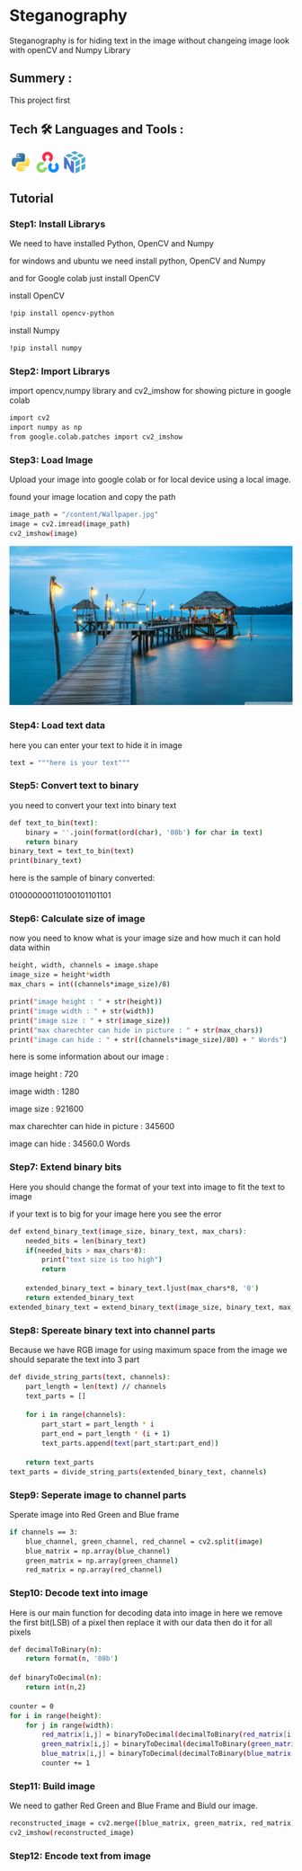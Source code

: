 # Steganography
Steganography is for hiding text in the image without changeing image look with openCV and Numpy Library

## Summery :
This project first 

## Tech :hammer_and_wrench: Languages and Tools :
<div>
  <img src="https://github.com/devicons/devicon/blob/master/icons/python/python-original.svg" title="Python" alt="Python" width="40" height="40"/>&nbsp;
  <img src="https://github.com/devicons/devicon/blob/master/icons/opencv/opencv-original.svg"  title="OpenCV" alt="OpenCV" width="40" height="40"/>&nbsp;
  <img src="https://github.com/devicons/devicon/blob/master/icons/numpy/numpy-original.svg"  title="Numpy" alt="Numpy" width="40" height="40"/>&nbsp;
</div>

## Tutorial
### Step1: Install Librarys
We need to have installed Python, OpenCV and Numpy

for windows and ubuntu we need install python, OpenCV and Numpy

and for Google colab just install OpenCV

install OpenCV
```sh
!pip install opencv-python
```

install Numpy
```sh
!pip install numpy
```

### Step2: Import Librarys
import opencv,numpy library and cv2_imshow for showing picture in google colab

```sh
import cv2
import numpy as np
from google.colab.patches import cv2_imshow
```

### Step3: Load Image
Upload your image into google colab or for local device using a local image.

found your image location and copy the path

```sh
image_path = "/content/Wallpaper.jpg"
image = cv2.imread(image_path)
cv2_imshow(image)
```

<img src="/Images/Wallpaper.jpg"/>

### Step4: Load text data
here you can enter your text to hide it in image

```sh
text = """here is your text"""
```

### Step5: Convert text to binary
you need to convert your text into binary text

```sh
def text_to_bin(text):
    binary = ''.join(format(ord(char), '08b') for char in text)
    return binary
binary_text = text_to_bin(text)
print(binary_text)
```

here is the sample of binary converted:

010000000110100101101101

### Step6: Calculate size of image
now you need to know what is your image size and how much it can hold data within

```sh
height, width, channels = image.shape
image_size = height*width
max_chars = int((channels*image_size)/8)
```

```sh
print("image height : " + str(height))
print("image width : " + str(width))
print("image size : " + str(image_size))
print("max charechter can hide in picture : " + str(max_chars))
print("image can hide : " + str((channels*image_size)/80) + " Words")
```

here is some information about our image :

image height : 720

image width : 1280

image size : 921600

max charechter can hide in picture : 345600

image can hide : 34560.0 Words

### Step7: Extend binary bits
Here you should change the format of your text into image to fit the text to image

if your text is to big for your image here you see the error

```sh
def extend_binary_text(image_size, binary_text, max_chars):
    needed_bits = len(binary_text)
    if(needed_bits > max_chars*8):
        print("text size is too high")
        return

    extended_binary_text = binary_text.ljust(max_chars*8, '0')
    return extended_binary_text
extended_binary_text = extend_binary_text(image_size, binary_text, max_chars)
```

### Step8: Spereate binary text into channel parts
Because we have RGB image for using maximum space from the image we should separate the text into 3 part

```sh
def divide_string_parts(text, channels):
    part_length = len(text) // channels
    text_parts = []
    
    for i in range(channels):
        part_start = part_length * i
        part_end = part_length * (i + 1)
        text_parts.append(text[part_start:part_end])
    
    return text_parts
text_parts = divide_string_parts(extended_binary_text, channels)
```

### Step9: Seperate image to channel parts
Sperate image into Red Green and Blue frame

```sh
if channels == 3:
    blue_channel, green_channel, red_channel = cv2.split(image)
    blue_matrix = np.array(blue_channel)
    green_matrix = np.array(green_channel)
    red_matrix = np.array(red_channel)
```

### Step10: Decode text into image
Here is our main function for decoding data into image in here we remove the first bit(LSB) of a pixel then replace it with our data then do it for all pixels

```sh
def decimalToBinary(n): 
    return format(n, '08b')

def binaryToDecimal(n):
    return int(n,2)

counter = 0
for i in range(height):
    for j in range(width):
        red_matrix[i,j] = binaryToDecimal(decimalToBinary(red_matrix[i,j])[0:7] + text_parts[0][counter])
        green_matrix[i,j] = binaryToDecimal(decimalToBinary(green_matrix[i,j])[0:7] + text_parts[1][counter])
        blue_matrix[i,j] = binaryToDecimal(decimalToBinary(blue_matrix[i,j])[0:7] + text_parts[2][counter])
        counter += 1
```

### Step11: Build image
We need to gather Red Green and Blue Frame and Biuld our image.

```sh
reconstructed_image = cv2.merge([blue_matrix, green_matrix, red_matrix])
cv2_imshow(reconstructed_image)
```

### Step12: Encode text from image
